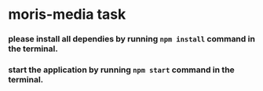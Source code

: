 # moris-media task
### please install all dependies by running `npm install` command in the terminal.
### start the application by running `npm start` command in the terminal.